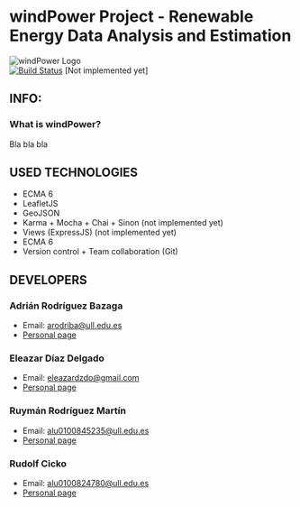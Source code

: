 # windPower Project - Renewable Energy Data Analysis and Estimation

![windPower Logo](https://raw.githubusercontent.com/AdrianBZG/windPower_Project/master/resources/images/Logo.jpg?token=AH5FglOUGyvXG6C9jT31mos8pIRasAv3ks5XOZ3DwA%3D%3D "windPower Logo")<br>
[![Build Status](https://travis-ci.org/LambdaCode/AJAX-ECMA6-Modules-Files.svg?branch=master)](https://travis-ci.org/LambdaCode/AJAX-ECMA6-Modules-Files) [Not implemented yet]


## INFO:

### What is windPower?

Bla bla bla

## USED TECHNOLOGIES
- ECMA 6 <br>
- LeafletJS <br>
- GeoJSON <br>
- Karma + Mocha + Chai + Sinon (not implemented yet)<br>
- Views (ExpressJS) (not implemented yet)<br>
- ECMA 6 <br>
- Version control + Team collaboration (Git) <br>

## DEVELOPERS

### Adrián Rodríguez Bazaga
  - Email: arodriba@ull.edu.es
  - [Personal page](http://adrianbzg.github.io)
  
### Eleazar Díaz Delgado
  - Email: eleazardzdo@gmail.com
  - [Personal page](http://elediaz.github.io/)
  
### Ruymán Rodríguez Martín
  - Email: alu0100845235@ull.edu.es
  - [Personal page](http://alu0100845235.github.io/)
  
### Rudolf Cicko
  - Email: alu0100824780@ull.edu.es
  - [Personal page](http://alu0100824780.github.io/)

